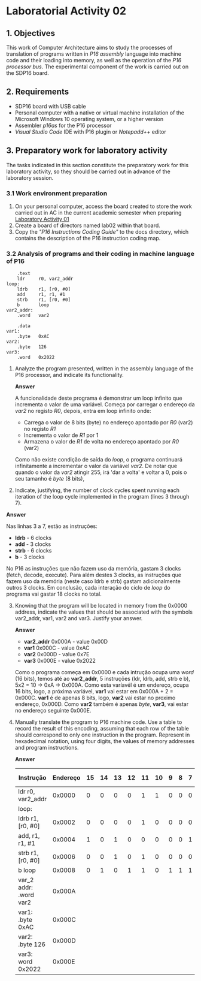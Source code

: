 # Laboratorial Activity 02

## 1. Objectives

This work of Computer Architecture aims to study the processes of translation of programs written in *P16 assembly* language into machine code and their loading into memory, as well as the operation of the *P16 processor bus*. The experimental component of the work is carried out on the SDP16 board.

## 2. Requirements

- SDP16 board with USB cable
- Personal computer with a native or virtual machine installation of the Microsoft Windows 10 operating system, or a higher version
- Assembler *p16as* for the P16 processor
- *Visual Studio Code* IDE with P16 plugin or *Notepadd++* editor

## 3.  Preparatory work for laboratory activity

The tasks indicated in this section constitute the preparatory work for this laboratory activity, so they should be carried out in advance of the laboratory session.

### 3.1 Work environment preparation

1. On your personal computer, access the board created to store the work carried out in AC in the current academic semester when preparing [Laboratory Activity 01](../lab01)
2. Create a board of directors named lab02 within that board.
3. Copy the *"P16 Instructions Coding Guide"* to the docs directory, which contains the description of the P16 instruction coding map.

### 3.2 Analysis of programs and their coding in machine language of P16

```assembly
	.text
	ldr		r0, var2_addr
loop:
	ldrb	r1, [r0, #0]
	add 	r1, r1, #1
	strb	r1, [r0, #0]
	b		loop
var2_addr:
	.word	var2
	
	.data
var1:
	.byte	0xAC
var2:
	.byte	126
var3:
	.word	0x2022
```



1. Analyze the program presented, written in the assembly language of the P16 processor, and indicate its functionality.

   **Answer** 

   A funcionalidade deste programa é demonstrar um loop infinito que incrementa o valor de uma variável. Começa por carregar o endereço da *var2* no registo *R0*, depois, entra em loop infinito onde:

   - Carrega o valor de 8 bits (byte) no endereço apontado por *R0* (var2) no registo *R1*
   - Incrementa o valor de *R1* por 1
   - Armazena o valor de *R1* de volta no endereço apontado por *R0* (var2)

   Como não existe condição de saída do *loop*, o programa continuará infinitamente a incrementar o valor da variável *var2*. De notar que quando o valor da *var2* atingir 255, irá 'dar a volta' e voltar a 0, pois o seu tamanho é *byte* (8 bits),

2.  Indicate, justifying, the number of clock cycles spent running each iteration of the loop cycle implemented in the program (lines 3 through 7).

   **Answer**

   Nas linhas 3 a 7, estão as instruções:

   - **ldrb** - 6 clocks
   - **add** - 3 clocks
   - **strb** - 6 clocks
   - **b** - 3 clocks

   No P16 as instruções que não fazem uso da memória, gastam 3 clocks (fetch, decode, execute). Para além destes 3 clocks, as instruções que fazem uso da memória (neste caso ldrb e strb) gastam adicionalmente outros 3 clocks. Em conclusão, cada interação do ciclo de *loop* do programa vai gastar 18 clocks no total. 

3. Knowing that the program will be located in memory from the 0x0000 address, indicate the values that should be associated with the symbols var2_addr, var1, var2 and var3. Justify your answer.

   **Answer**

   - **var2_addr** 0x000A - value 0x00D
   - **var1** 0x000C - value 0xAC
   - **var2** 0x000D - value 0x7E
   - **var3** 0x000E - value 0x2022

   Como o programa começa em 0x0000 e cada intrução ocupa uma *word* (16 bits), temos até ao **var2_addr**, 5 instruções (ldr, ldrb, add, strb e b), 5x2 = 10 -> 0xA -> 0x000A. Como esta varíavél é um endereço, ocupa 16 bits, logo, a próxima variável, **var1** vai estar em 0x000A + 2 = 0x000C. **var1** é de apenas 8 bits, logo, **var2** vai estar no proximo endereço, 0x000D. Como **var2** também é apenas *byte*, **var3**, vai estar no endereço seguinte 0x000E.

4. Manually translate the program to P16 machine code. Use a table to record the result of this encoding, assuming that each row of the table should correspond to only one instruction in the program. Represent in hexadecimal notation, using four digits, the values of memory addresses and program instructions.

   **Answer**

   | Instrução              | Endereço | 15   | 14   | 13   | 12   | 11   | 10   | 9    | 8    | 7    | 6    | 5    | 4    | 3    | 2    | 1    | 0    | Código Máquina |
   | ---------------------- | -------- | ---- | ---- | ---- | ---- | ---- | ---- | ---- | ---- | ---- | ---- | ---- | ---- | ---- | ---- | ---- | ---- | -------------- |
   | ldr r0, var2_addr      | 0x0000   | 0    | 0    | 0    | 0    | 1    | 1    | 0    | 0    | 0    | 1    | 0    | 0    | 0    | 0    | 0    | 0    | 0x0C40         |
   | loop:                  |          |      |      |      |      |      |      |      |      |      |      |      |      |      |      |      |      |                |
   | ldrb r1, [r0, #0]      | 0x0002   | 0    | 0    | 0    | 0    | 1    | 0    | 0    | 0    | 0    | 0    | 0    | 0    | 0    | 0    | 0    | 1    | 0x0801         |
   | add, r1, r1, #1        | 0x0004   | 1    | 0    | 1    | 0    | 0    | 0    | 0    | 0    | 1    | 0    | 0    | 1    | 0    | 0    | 0    | 1    | 0xA091         |
   | strb r1, [r0, #0]      | 0x0006   | 0    | 0    | 1    | 0    | 1    | 0    | 0    | 0    | 0    | 0    | 0    | 0    | 0    | 0    | 0    | 1    | 0x2801         |
   | b loop                 | 0x0008   | 0    | 1    | 0    | 1    | 1    | 0    | 1    | 1    | 1    | 1    | 1    | 1    | 1    | 1    | 0    | 0    | 0x5BFC         |
   | var_2 addr: .word var2 | 0x000A   |      |      |      |      |      |      |      |      |      |      |      |      |      |      |      |      | 0x000D         |
   | var1: .byte 0xAC       | 0x000C   |      |      |      |      |      |      |      |      |      |      |      |      |      |      |      |      | 0xAC           |
   | var2: .byte 126        | 0x000D   |      |      |      |      |      |      |      |      |      |      |      |      |      |      |      |      | 0x7E           |
   | var3: word 0x2022      | 0x000E   |      |      |      |      |      |      |      |      |      |      |      |      |      |      |      |      | 0x2022         |

   